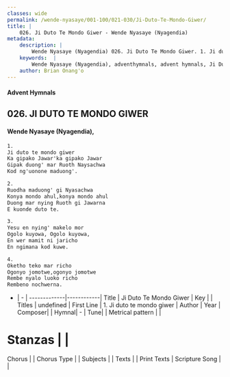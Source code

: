 ```yaml
---
classes: wide
permalink: /wende-nyasaye/001-100/021-030/Ji-Duto-Te-Mondo-Giwer/
title: |
    026. Ji Duto Te Mondo Giwer - Wende Nyasaye (Nyagendia)
metadata:
    description: |
        Wende Nyasaye (Nyagendia) 026. Ji Duto Te Mondo Giwer. 1. Ji duto te mondo giwer Ka gipako Jawar'ka gipako Jawar Gipak duong' mar Ruoth Naysachwa Kod ng'uonone maduong'.  2. Ruodha maduong' gi Nyasachwa Konya mondo ahul,konya mondo ahul Duong mar nying Ruoth gi Jawarna E kuonde duto te.  3. Yesu en nying' makelo mor Ogolo kuyowa, Ogolo kuyowa, En wer mamit ni jaricho En ngimana kod kuwe.  4. Oketho teko mar richo Ogonyo jomotwe,ogonyo jomotwe Rembe nyalo luoko richo Rembeno nochwerna.  
    keywords:  |
        Wende Nyasaye (Nyagendia), adventhymnals, advent hymnals, Ji Duto Te Mondo Giwer, 1. Ji duto te mondo giwer. 
    author: Brian Onang'o
---
```


#### Advent Hymnals
## 026. JI DUTO TE MONDO GIWER
####  Wende Nyasaye (Nyagendia),

```txt
1.
Ji duto te mondo giwer
Ka gipako Jawar'ka gipako Jawar
Gipak duong' mar Ruoth Naysachwa
Kod ng'uonone maduong'.

2.
Ruodha maduong' gi Nyasachwa
Konya mondo ahul,konya mondo ahul
Duong mar nying Ruoth gi Jawarna
E kuonde duto te.

3.
Yesu en nying' makelo mor
Ogolo kuyowa, Ogolo kuyowa,
En wer mamit ni jaricho
En ngimana kod kuwe.

4.
Oketho teko mar richo
Ogonyo jomotwe,ogonyo jomotwe
Rembe nyalo luoko richo
Rembeno nochwerna.


```

- |   -  |
-------------|------------|
Title | Ji Duto Te Mondo Giwer |
Key |  |
Titles | undefined |
First Line | 1. Ji duto te mondo giwer |
Author | 
Year | 
Composer| |
Hymnal|  - |
Tune|  |
Metrical pattern | |
# Stanzas |  |
Chorus |  |
Chorus Type |  |
Subjects | |
Texts |  |
Print Texts | 
Scripture Song |  |
    
